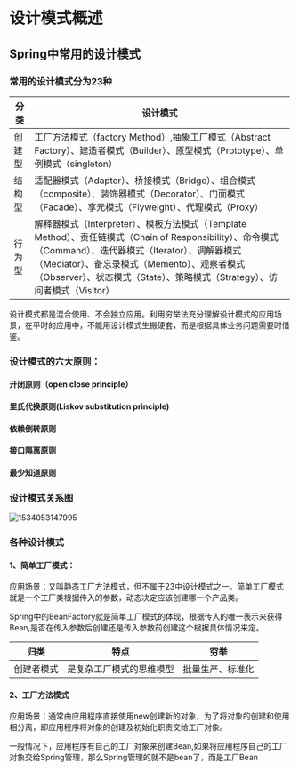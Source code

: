 # 设计模式概述

## Spring中常用的设计模式

### 常用的设计模式分为23种

| 分类   | 设计模式                                                     |
| ------ | ------------------------------------------------------------ |
| 创建型 | 工厂方法模式（factory Method）,抽象工厂模式（Abstract Factory）、建造者模式（Builder）、原型模式（Prototype）、单例模式（singleton） |
| 结构型 | 适配器模式（Adapter）、桥接模式（Bridge）、组合模式（composite）、装饰器模式（Decorator）、门面模式（Facade）、享元模式（Flyweight）、代理模式（Proxy） |
| 行为型 | 解释器模式（Interpreter）、模板方法模式（Template Method）、责任链模式（Chain of Responsibility）、命令模式（Command）、迭代器模式（Iterator）、调解器模式（Mediator）、备忘录模式（Memento）、观察者模式（Observer）、状态模式（State）、策略模式（Strategy）、访问者模式（Visitor） |

设计模式都是混合使用、不会独立应用。利用穷举法充分理解设计模式的应用场景，在平时的应用中，不能用设计模式生搬硬套，而是根据具体业务问题需要时借鉴。

### 设计模式的六大原则：

#### 开闭原则（open close principle）

#### 里氏代换原则(Liskov substitution principle)

#### 依赖倒转原则

#### 接口隔离原则

#### 最少知道原则

### 设计模式关系图

![1534053147995](C:\Users\qgl\AppData\Local\Temp\1534053147995.png)

### 各种设计模式

#### 1、简单工厂模式：

应用场景：又叫静态工厂方法模式，但不属于23中设计模式之一。简单工厂模式就是一个工厂类根据传入的参数，动态决定应该创建哪一个产品类。

Spring中的BeanFactory就是简单工厂模式的体现，根据传入的唯一表示来获得Bean,是否在传入参数后创建还是传入参数前创建这个根据具体情况来定。

| 归类       | 特点                     | 穷举             |
| ---------- | ------------------------ | ---------------- |
| 创建者模式 | 是复杂工厂模式的思维模型 | 批量生产、标准化 |

#### 2、工厂方法模式

应用场景：通常由应用程序直接使用new创建新的对象，为了将对象的创建和使用相分离，即应用程序将对象的创建及初始化职责交给工厂对象。

一般情况下，应用程序有自己的工厂对象来创建Bean,如果将应用程序自己的工厂对象交给Spring管理，那么Spring管理的就不是bean了，而是工厂Bean